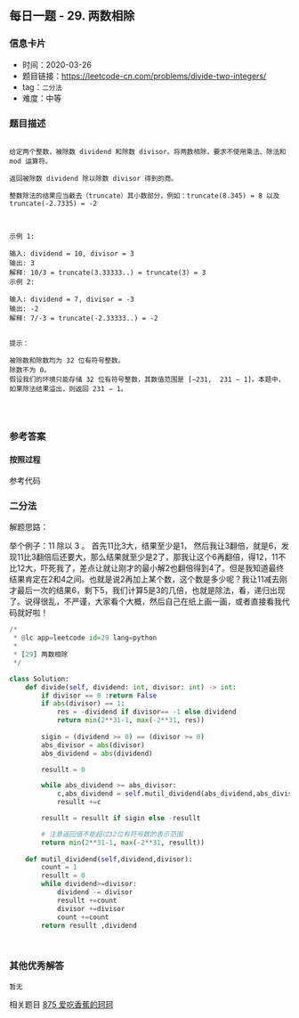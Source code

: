 ## 每日一题 - 29. 两数相除

### 信息卡片

- 时间：2020-03-26
- 题目链接：https://leetcode-cn.com/problems/divide-two-integers/
- tag：`二分法` 
- 难度：中等

### 题目描述

```

给定两个整数，被除数 dividend 和除数 divisor。将两数相除，要求不使用乘法、除法和 mod 运算符。

返回被除数 dividend 除以除数 divisor 得到的商。

整数除法的结果应当截去（truncate）其小数部分，例如：truncate(8.345) = 8 以及 truncate(-2.7335) = -2

 

示例 1:

输入: dividend = 10, divisor = 3
输出: 3
解释: 10/3 = truncate(3.33333..) = truncate(3) = 3
示例 2:

输入: dividend = 7, divisor = -3
输出: -2
解释: 7/-3 = truncate(-2.33333..) = -2
 

提示：

被除数和除数均为 32 位有符号整数。
除数不为 0。
假设我们的环境只能存储 32 位有符号整数，其数值范围是 [−231,  231 − 1]。本题中，如果除法结果溢出，则返回 231 − 1。

 


```

### 参考答案

#### 按照过程

参考代码

### 二分法

解题思路：

举个例子：11 除以 3 。
首先11比3大，结果至少是1， 然后我让3翻倍，就是6，发现11比3翻倍后还要大，那么结果就至少是2了，那我让这个6再翻倍，得12，11不比12大，吓死我了，差点让就让刚才的最小解2也翻倍得到4了。但是我知道最终结果肯定在2和4之间。也就是说2再加上某个数，这个数是多少呢？我让11减去刚才最后一次的结果6，剩下5，我们计算5是3的几倍，也就是除法，看，递归出现了。说得很乱，不严谨，大家看个大概，然后自己在纸上画一画，或者直接看我代码就好啦！


```python
/*
 * @lc app=leetcode id=29 lang=python
 *
 * [29] 两数相除
 */

class Solution:
    def divide(self, dividend: int, divisor: int) -> int:
        if divisor == 0 :return False
        if abs(divisor) == 1:
            res = -dividend if divisor== -1 else dividend
            return min(2**31-1, max(-2**31, res))
        
        sigin = (dividend >= 0) == (divisor >= 0)
        abs_divisor = abs(divisor)
        abs_dividend = abs(dividend)

        resullt = 0

        while abs_dividend >= abs_divisor:
            c,abs_dividend = self.mutil_dividend(abs_dividend,abs_divisor)
            resullt +=c 

        resullt = resullt if sigin else -resullt

        # 注意返回值不能超过32位有符号数的表示范围
        return min(2**31-1, max(-2**31, resullt))
    
    def mutil_dividend(self,dividend,divisor):
        count = 1
        resullt = 0
        while dividend>=divisor:
            dividend -= divisor
            resullt +=count
            divisor +=divisor
            count +=count
        return resullt ,dividend

        
```



### 其他优秀解答
```
暂无
```
相关题目
[875 爱吃香蕉的珂珂](./875.koko-eating-bananas)


